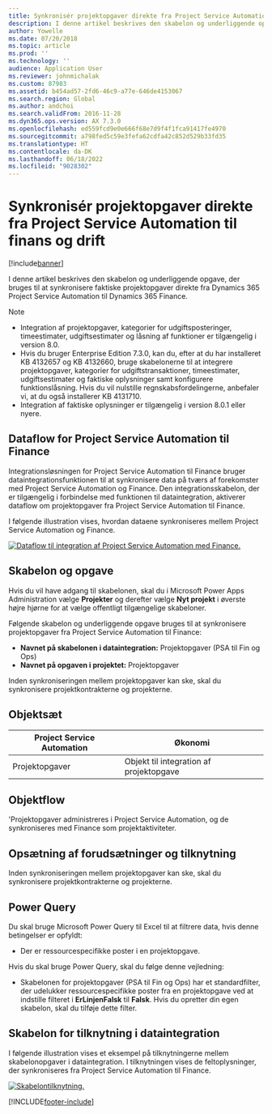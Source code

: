 ```yaml
---
title: Synkronisér projektopgaver direkte fra Project Service Automation til finans og drift
description: I denne artikel beskrives den skabelon og underliggende opgave, der bruges til at synkronisere faktiske projektopgaver direkte fra Microsoft Dynamics 365 Project Service Automation til Dynamics 365 Finance.
author: Yowelle
ms.date: 07/20/2018
ms.topic: article
ms.prod: ''
ms.technology: ''
audience: Application User
ms.reviewer: johnmichalak
ms.custom: 87983
ms.assetid: b454ad57-2fd6-46c9-a77e-646de4153067
ms.search.region: Global
ms.author: andchoi
ms.search.validFrom: 2016-11-28
ms.dyn365.ops.version: AX 7.3.0
ms.openlocfilehash: ed559fcd9e0e666f68e7d9f4f1fca91417fe4970
ms.sourcegitcommit: a798fed5c59e3fefa62cdfa42c852d529b33fd35
ms.translationtype: HT
ms.contentlocale: da-DK
ms.lasthandoff: 06/18/2022
ms.locfileid: "9028302"
---
```

# <a name="synchronize-project-tasks-directly-from-project-service-automation-to-finance-and-operations"></a>Synkronisér projektopgaver direkte fra Project Service Automation til finans og drift

[!include[banner](../includes/banner.md)]

I denne artikel beskrives den skabelon og underliggende opgave, der bruges til at synkronisere faktiske projektopgaver direkte fra Dynamics 365 Project Service Automation til Dynamics 365 Finance.

> [!NOTE]
> - Integration af projektopgaver, kategorier for udgiftsposteringer, timeestimater, udgiftsestimater og låsning af funktioner er tilgængelig i version 8.0.
> - Hvis du bruger Enterprise Edition 7.3.0, kan du, efter at du har installeret KB 4132657 og KB 4132660, bruge skabelonerne til at integrere projektopgaver, kategorier for udgiftstransaktioner, timeestimater, udgiftsestimater og faktiske oplysninger samt konfigurere funktionslåsning. Hvis du vil nulstille regnskabsfordelingerne, anbefaler vi, at du også installerer KB 4131710.
> - Integration af faktiske oplysninger er tilgængelig i version 8.0.1 eller nyere.

## <a name="data-flow-for-project-service-automation-to-finance"></a>Dataflow for Project Service Automation til Finance

Integrationsløsningen for Project Service Automation til Finance bruger dataintegrationsfunktionen til at synkronisere data på tværs af forekomster med Project Service Automation og Finance. Den integrationsskabelon, der er tilgængelig i forbindelse med funktionen til dataintegration, aktiverer dataflow om projektopgaver fra Project Service Automation til Finance.

I følgende illustration vises, hvordan dataene synkroniseres mellem Project Service Automation og Finance.

[![Dataflow til integration af Project Service Automation med Finance.](./media/ProjectTasksFlow.png)](./media/ProjectTasksFlow.png)

## <a name="template-and-task"></a>Skabelon og opgave

Hvis du vil have adgang til skabelonen, skal du i Microsoft Power Apps Administration vælge **Projekter** og derefter vælge **Nyt projekt** i øverste højre hjørne for at vælge offentligt tilgængelige skabeloner.

Følgende skabelon og underliggende opgave bruges til at synkronisere projektopgaver fra Project Service Automation til Finance:

- **Navnet på skabelonen i dataintegration:** Projektopgaver (PSA til Fin og Ops)
- **Navnet på opgaven i projektet:** Projektopgaver

Inden synkroniseringen mellem projektopgaver kan ske, skal du synkronisere projektkontrakterne og projekterne.

## <a name="entity-set"></a>Objektsæt

| Project Service Automation | Økonomi                             |
|----------------------------|-------------------------------------|
| Projektopgaver              | Objekt til integration af projektopgave |

## <a name="entity-flow"></a>Objektflow

'Projektopgaver administreres i Project Service Automation, og de synkroniseres med Finance som projektaktiviteter.

## <a name="prerequisites-and-mapping-setup"></a>Opsætning af forudsætninger og tilknytning

Inden synkroniseringen mellem projektopgaver kan ske, skal du synkronisere projektkontrakterne og projekterne.

## <a name="power-query"></a>Power Query

Du skal bruge Microsoft Power Query til Excel til at filtrere data, hvis denne betingelser er opfyldt:

- Der er ressourcespecifikke poster i en projektopgave.

Hvis du skal bruge Power Query, skal du følge denne vejledning:

- Skabelonen for projektopgaver (PSA til Fin og Ops) har et standardfilter, der udelukker ressourcespecifikke poster fra en projektopgave ved at indstille filteret i **ErLinjenFalsk** til **Falsk**. Hvis du opretter din egen skabelon, skal du tilføje dette filter.

## <a name="template-mapping-in-data-integration"></a>Skabelon for tilknytning i dataintegration

I følgende illustration vises et eksempel på tilknytningerne mellem skabelonopgaver i dataintegration. I tilknytningen vises de feltoplysninger, der synkroniseres fra Project Service Automation til Finance.

[![Skabelontilknytning.](./media/ProjectTasksMapping.png)](./media/ProjectTasksMapping.png)


[!INCLUDE[footer-include](../includes/footer-banner.md)]